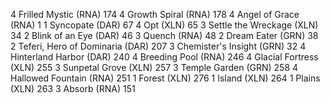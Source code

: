 4 Frilled Mystic (RNA) 174
4 Growth Spiral (RNA) 178
4 Angel of Grace (RNA) 1
1 Syncopate (DAR) 67
4 Opt (XLN) 65
3 Settle the Wreckage (XLN) 34
2 Blink of an Eye (DAR) 46
3 Quench (RNA) 48
2 Dream Eater (GRN) 38
2 Teferi, Hero of Dominaria (DAR) 207
3 Chemister's Insight (GRN) 32
4 Hinterland Harbor (DAR) 240
4 Breeding Pool (RNA) 246
4 Glacial Fortress (XLN) 255
3 Sunpetal Grove (XLN) 257
3 Temple Garden (GRN) 258
4 Hallowed Fountain (RNA) 251
1 Forest (XLN) 276
1 Island (XLN) 264
1 Plains (XLN) 263
3 Absorb (RNA) 151

